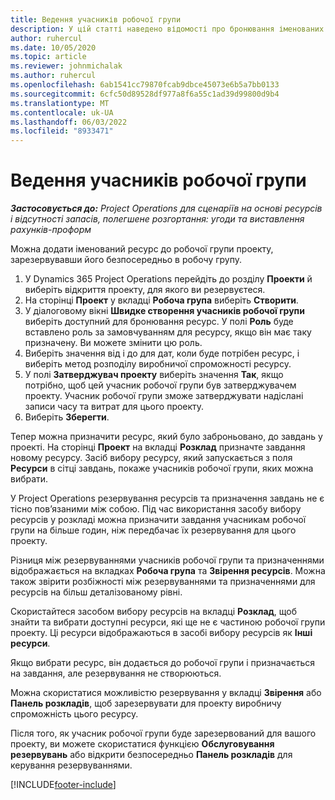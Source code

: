 ```yaml
---
title: Ведення учасників робочої групи
description: У цій статті наведено відомості про бронювання іменованих ресурсів проектним групам і призначення їх завданням.
author: ruhercul
ms.date: 10/05/2020
ms.topic: article
ms.reviewer: johnmichalak
ms.author: ruhercul
ms.openlocfilehash: 6ab1541cc79870fcab9dbce45073e6b5a7bb0133
ms.sourcegitcommit: 6cfc50d89528df977a8f6a55c1ad39d99800d9b4
ms.translationtype: MT
ms.contentlocale: uk-UA
ms.lasthandoff: 06/03/2022
ms.locfileid: "8933471"
---
```

# <a name="maintain-team-members"></a>Ведення учасників робочої групи

_**Застосовується до:** Project Operations для сценаріїв на основі ресурсів і відсутності запасів, полегшене розгортання: угоди та виставлення рахунків-проформ_

Можна додати іменований ресурс до робочої групи проекту, зарезервувавши його безпосередньо в робочу групу.

1. У Dynamics 365 Project Operations перейдіть до розділу **Проекти** й виберіть відкриття проекту, для якого ви резервуєтеся.
2. На сторінці **Проект** у вкладці **Робоча група** виберіть **Створити**. 
3. У діалоговому вікні **Швидке створення учасників робочої групи** виберіть доступний для бронювання ресурс. У полі **Роль** буде вставлено роль за замовчуванням для ресурсу, якщо він має таку призначену. Ви можете змінити цю роль. 
4. Виберіть значення від і до для дат, коли буде потрібен ресурс, і виберіть метод розподілу виробничої спроможності ресурсу. 
5. У полі **Затверджувач проекту** виберіть значення **Так**, якщо потрібно, щоб цей учасник робочої групи був затверджувачем проекту. Учасник робочої групи зможе затверджувати надіслані записи часу та витрат для цього проекту. 
6. Виберіть **Зберегти**.

Тепер можна призначити ресурс, який було заброньовано, до завдань у проекті. На сторінці **Проект** на вкладці **Розклад** призначте завдання новому ресурсу. Засіб вибору ресурсу, який запускається з поля **Ресурси** в сітці завдань, покаже учасників робочої групи, яких можна вибрати.


У Project Operations резервування ресурсів та призначення завдань не є тісно пов’язаними між собою. Під час використання засобу вибору ресурсів у розкладі можна призначити завдання учасникам робочої групи на більше годин, ніж передбачає їх резервування для цього проекту.

Різниця між резервуваннями учасників робочої групи та призначеннями відображається на вкладках **Робоча група** та **Звірення ресурсів**. Можна також звірити розбіжності між резервуваннями та призначеннями для ресурсів на більш деталізованому рівні.

Скористайтеся засобом вибору ресурсів на вкладці **Розклад**, щоб знайти та вибрати доступні ресурси, які ще не є частиною робочої групи проекту. Ці ресурси відображаються в засобі вибору ресурсів як **Інші ресурси**.

Якщо вибрати ресурс, він додається до робочої групи і призначається на завдання, але резервування не створюються.

Можна скористатися можливістю резервування у вкладці **Звірення** або **Панель розкладів**, щоб зарезервувати для проекту виробничу спроможність цього ресурсу.

Після того, як учасник робочої групи буде зарезервований для вашого проекту, ви можете скористатися функцією **Обслуговування резервувань** або відкрити безпосередньо **Панель розкладів** для керування резервуваннями.


[!INCLUDE[footer-include](../includes/footer-banner.md)]